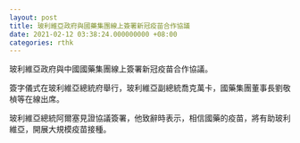 ```yaml
---
layout: post
title: 玻利維亞政府與國藥集團線上簽署新冠疫苗合作協議
date: 2021-02-12 03:38:24.000000000 +08:00
categories: rthk
---
```


玻利維亞政府與中國國藥集團線上簽署新冠疫苗合作協議。

簽字儀式在玻利維亞總統府舉行，玻利維亞副總統喬克萬卡，國藥集團董事長劉敬楨等在線出席。

玻利維亞總統阿爾塞見證協議簽署，他致辭時表示，相信國藥的疫苗，將有助玻利維亞，開展大規模疫苗接種。
　　
